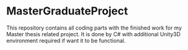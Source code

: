 # MasterGraduateProject
This repository contains all coding parts with the finished work for my Master thesis related project. It is done by C# with additional Unity3D environment required if want it to be functional.

